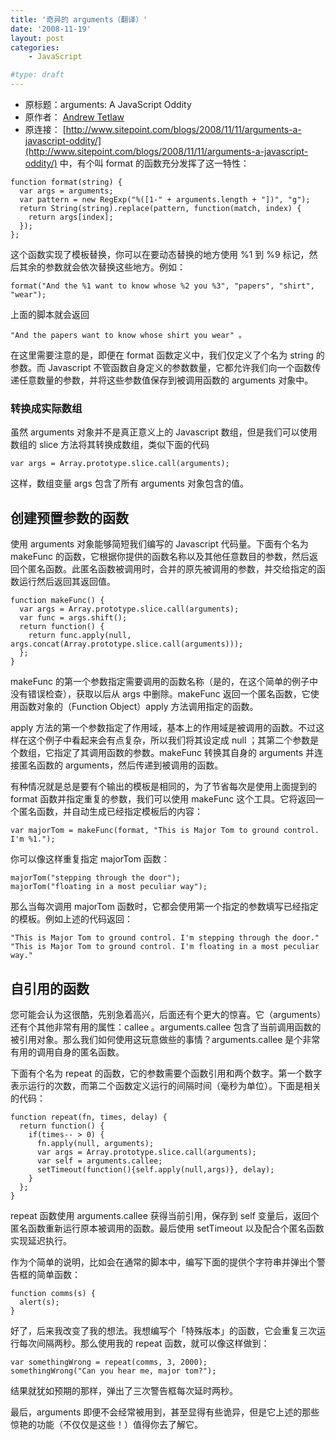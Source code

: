 ```yaml
---
title: '奇异的 arguments（翻译）'
date: '2008-11-19'
layout: post
categories:
    - JavaScript

#type: draft
---
```


* 原标题：arguments: A JavaScript Oddity
* 原作者： [Andrew Tetlaw](http://www.sitepoint.com/articlelist/487) 
* 原连接： [http://www.sitepoint.com/blogs/2008/11/11/arguments-a-javascript-oddity/](http://www.sitepoint.com/blogs/2008/11/11/arguments-a-javascript-oddity/) 中，有个叫 format 的函数充分发挥了这一特性：

```
function format(string) {
  var args = arguments;
  var pattern = new RegExp("%([1-" + arguments.length + "])", "g");
  return String(string).replace(pattern, function(match, index) {
    return args[index];
  });
};
```

这个函数实现了模板替换，你可以在要动态替换的地方使用 %1 到 %9 标记，然后其余的参数就会依次替换这些地方。例如：

    format("And the %1 want to know whose %2 you %3", "papers", "shirt", "wear");

上面的脚本就会返回

    "And the papers want to know whose shirt you wear" 。

在这里需要注意的是，即便在 format 函数定义中，我们仅定义了个名为 string 的参数。而 Javascript 不管函数自身定义的参数数量，它都允许我们向一个函数传递任意数量的参数，并将这些参数值保存到被调用函数的 arguments 对象中。


### 转换成实际数组

虽然 arguments 对象并不是真正意义上的 Javascript 数组，但是我们可以使用数组的 slice 方法将其转换成数组，类似下面的代码

    var args = Array.prototype.slice.call(arguments);

这样，数组变量 args 包含了所有 arguments 对象包含的值。


## 创建预置参数的函数

使用 arguments 对象能够简短我们编写的 Javascript 代码量。下面有个名为 makeFunc 的函数，它根据你提供的函数名称以及其他任意数目的参数，然后返回个匿名函数。此匿名函数被调用时，合并的原先被调用的参数，并交给指定的函数运行然后返回其返回值。

```
function makeFunc() {
  var args = Array.prototype.slice.call(arguments);
  var func = args.shift();
  return function() {
    return func.apply(null, args.concat(Array.prototype.slice.call(arguments)));
  };
}
```

makeFunc 的第一个参数指定需要调用的函数名称（是的，在这个简单的例子中没有错误检查），获取以后从 args 中删除。makeFunc 返回一个匿名函数，它使用函数对象的（Function Object）apply 方法调用指定的函数。

apply 方法的第一个参数指定了作用域，基本上的作用域是被调用的函数。不过这样在这个例子中看起来会有点复杂，所以我们将其设定成 null ；其第二个参数是个数组，它指定了其调用函数的参数。makeFunc 转换其自身的 arguments 并连接匿名函数的 arguments，然后传递到被调用的函数。

有种情况就是总是要有个输出的模板是相同的，为了节省每次是使用上面提到的 format 函数并指定重复的参数，我们可以使用 makeFunc 这个工具。它将返回一个匿名函数，并自动生成已经指定模板后的内容：

    var majorTom = makeFunc(format, "This is Major Tom to ground control. I'm %1.");

你可以像这样重复指定 majorTom 函数：

```
majorTom("stepping through the door");
majorTom("floating in a most peculiar way");
```

那么当每次调用 majorTom 函数时，它都会使用第一个指定的参数填写已经指定的模板。例如上述的代码返回：

```
"This is Major Tom to ground control. I'm stepping through the door."
"This is Major Tom to ground control. I'm floating in a most peculiar way."
```


## 自引用的函数

您可能会认为这很酷，先别急着高兴，后面还有个更大的惊喜。它（arguments）还有个其他非常有用的属性：callee 。arguments.callee 包含了当前调用函数的被引用对象。那么我们如何使用这玩意做些的事情？arguments.callee 是个非常有用的调用自身的匿名函数。

下面有个名为 repeat 的函数，它的参数需要个函数引用和两个数字。第一个数字表示运行的次数，而第二个函数定义运行的间隔时间（毫秒为单位）。下面是相关的代码：

```
function repeat(fn, times, delay) {
  return function() {
    if(times-- > 0) {
      fn.apply(null, arguments);
      var args = Array.prototype.slice.call(arguments);
      var self = arguments.callee;
      setTimeout(function(){self.apply(null,args)}, delay);
    }
  };
}
```

repeat 函数使用 arguments.callee 获得当前引用，保存到 self 变量后，返回个匿名函数重新运行原本被调用的函数。最后使用 setTimeout 以及配合个匿名函数实现延迟执行。

作为个简单的说明，比如会在通常的脚本中，编写下面的提供个字符串并弹出个警告框的简单函数：

```
function comms(s) {
  alert(s);
}
```

好了，后来我改变了我的想法。我想编写个「特殊版本」的函数，它会重复三次运行每次间隔两秒。那么使用我的 repeat 函数，就可以像这样做到：

```
var somethingWrong = repeat(comms, 3, 2000);
somethingWrong("Can you hear me, major tom?");
```

结果就犹如预期的那样，弹出了三次警告框每次延时两秒。

最后，arguments 即便不会经常被用到，甚至显得有些诡异，但是它上述的那些惊艳的功能（不仅仅是这些！）值得你去了解它。
